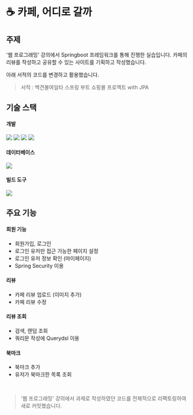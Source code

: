 # ☕ 카페, 어디로 갈까

## 주제

'웹 프로그래밍' 강의에서 Springboot 프레임워크를 통해 진행한 실습입니다. 카페의 리뷰를 작성하고 공유할 수 있는 사이트를 기획하고 작성했습니다.

아래 서적의 코드를 변경하고 활용했습니다.

> 서적 : 백견불여일타 스프링 부트 쇼핑몰 프로젝트 with JPA

## 기술 스택

<h4>개발</h4>
<img src="https://img.shields.io/badge/java-007396?style=for-the-badge&logo=java&logoColor=white"> 
<img src="https://img.shields.io/badge/springboot-6DB33F?style=for-the-badge&logo=springboot&logoColor=white">
<img src="https://img.shields.io/badge/thymeleaf-005F0F?style=for-the-badge&logo=thymeleaf&logoColor=white">

<img src="https://img.shields.io/badge/bootstrap-7952B3?style=for-the-badge&logo=bootstrap&logoColor=white">

<h4>데이터베이스</h4>
<img src="https://img.shields.io/badge/mysql-4479A1?style=for-the-badge&logo=mysql&logoColor=white">

<h4>빌드 도구</h4>
<img src="https://img.shields.io/badge/maven-C71A36?style=for-the-badge&logo=apachemaven&logoColor=white">

## 주요 기능

#### 회원 기능

- 회원가입, 로그인
- 로그인 유저만 접근 가능한 페이지 설정
- 로그인 유저 정보 확인 (마이페이지)
- Spring Security 이용

#### 리뷰

- 카페 리뷰 업로드 (이미지 추가)
- 카페 리뷰 수정

#### 리뷰 조회

- 검색, 랜덤 조회
- 쿼리문 작성에 Querydsl 이용

#### 북마크

- 북마크 추가
- 유저가 북마크한 목록 조회

<br/>

> '웹 프로그래밍' 강의에서 과제로 작성하였던 코드를 전체적으로 리팩토링하여 새로 커밋했습니다.
